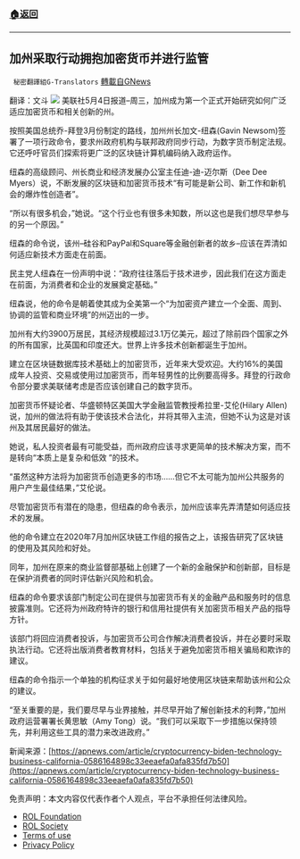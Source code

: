 ###  [:house:返回](README.md)
---


## 加州采取行动拥抱加密货币并进行监管
` 秘密翻譯組G-Translators` [轉載自GNews](https://gnews.org/zh-hans/2472322/)

翻译：文斗
 ![](https://assets.gnews.org/wp-content/uploads/2022/05/2-39.jpg) 
美联社5月4日报道–周三，加州成为第一个正式开始研究如何广泛适应加密货币和相关创新的州。
 
按照美国总统乔-拜登3月份制定的路线，加州州长加文-纽森(Gavin Newsom)签署了一项行政命令，要求州政府机构与联邦政府同步行动，为数字货币制定法规。它还呼吁官员们探索将更广泛的区块链计算机编码纳入政府运作。
 
纽森的高级顾问、州长商业和经济发展办公室主任迪-迪-迈尔斯（Dee Dee Myers）说，不断发展的区块链和加密货币技术“有可能是新公司、新工作和新机会的爆炸性创造者”。
 
“所以有很多机会，”她说。“这个行业也有很多未知数，所以这也是我们想尽早参与的另一个原因。”
 
纽森的命令说，该州–硅谷和PayPal和Square等金融创新者的故乡–应该在弄清如何适应新技术方面走在前面。
 
民主党人纽森在一份声明中说：“政府往往落后于技术进步，因此我们在这方面走在前面，为消费者和企业的发展奠定基础。”
 
纽森说，他的命令是朝着使其成为全美第一个“为加密资产建立一个全面、周到、协调的监管和商业环境”的州迈出的一步。
 
加州有大约3900万居民，其经济规模超过3.1万亿美元，超过了除前四个国家之外的所有国家，比英国和印度还大。世界上许多技术创新都诞生于加州。
 
建立在区块链数据库技术基础上的加密货币，近年来大受欢迎。大约16%的美国成年人投资、交易或使用过加密货币，而年轻男性的比例要高得多。拜登的行政命令部分要求美联储考虑是否应该创建自己的数字货币。
 
加密货币怀疑论者、华盛顿特区美国大学金融监管教授希拉里-艾伦(Hilary Allen)说，加州的做法将有助于使该技术合法化，并将其带入主流，但她不认为这是对该州及其居民最好的做法。
 
她说，私人投资者最有可能受益，而州政府应该寻求更简单的技术解决方案，而不是转向“本质上是复杂和低效 ”的技术。
 
“虽然这种方法将为加密货币创造更多的市场……但它不太可能为加州公共服务的用户产生最佳结果，”艾伦说。
 
尽管加密货币有潜在的隐患，但纽森的命令表示，加州应该率先弄清楚如何适应技术的发展。
 
他的命令建立在2020年7月加州区块链工作组的报告之上，该报告研究了区块链的使用及其风险和好处。
 
同年，加州在原来的商业监督部基础上创建了一个新的金融保护和创新部，目标是在保护消费者的同时评估新兴风险和机会。
 
纽森的命令要求该部门制定公司在提供与加密货币有关的金融产品和服务时的信息披露准则。它还将为州政府特许的银行和信用社提供有关加密货币相关产品的指导方针。
 
该部门将回应消费者投诉，与加密货币公司合作解决消费者投诉，并在必要时采取执法行动。它还将出版消费者教育材料，包括关于避免加密货币相关骗局和欺诈的建议。
 
纽森的命令指示一个单独的机构征求关于如何最好地使用区块链来帮助该州和公众的建议。
 
“至关重要的是，我们要尽早与业界接触，并尽早开始了解创新技术的利弊，”加州政府运营署署长黄思敏（Amy Tong）说。“我们可以采取下一步措施以保持领先，并利用这些工具的潜力来改进政府。”
 
新闻来源：[https://apnews.com/article/cryptocurrency-biden-technology-business-california-0586164898c33eeaefa0afa835fd7b50](https://apnews.com/article/cryptocurrency-biden-technology-business-california-0586164898c33eeaefa0afa835fd7b50)

免责声明：本文内容仅代表作者个人观点，平台不承担任何法律风险。
  
- [ROL Foundation](https://rolfoundation.org/)
- [ROL Society](https://rolsociety.org/)
- [Terms of use](https://gnews.org/terms-of-use-3/)
- [Privacy Policy](https://gnews.org/privacy-policy/)
